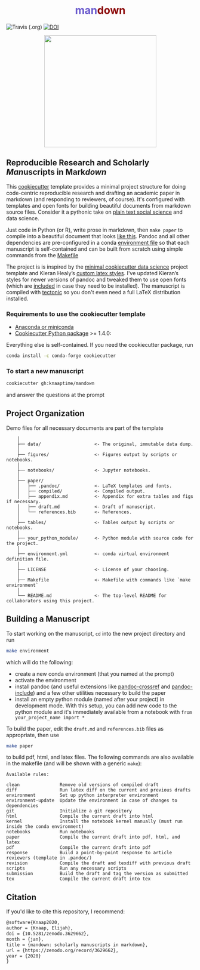 <h1 align="center"><span style="color:SlateBlue">man</span><span style="color:DarkRed">down</span></h1>

![Travis (.org)](https://img.shields.io/travis/knaaptime/mandown)
[![DOI](https://zenodo.org/badge/219844156.svg)](https://zenodo.org/badge/latestdoi/219844156)

<p align="center">
<img height=300 src='https://user-images.githubusercontent.com/4213368/73036198-a3a9f200-3dff-11ea-8fb9-3ec91c9939b3.png'>
</p>

## Reproducible Research and Scholarly *Man*uscripts in Mark*down*

This [cookiecutter](https://github.com/cookiecutter/cookiecutter) template provides a minimal project structure for doing code-centric reproducible research and drafting an academic paper in markdown (and responding to reviewers, of course). It's configured with templates and open fonts for building beautiful documents from markdown source files. Consider it a pythonic take on [plain text social science](http://plain-text.co/) and data science.

Just code in Python (or R), write prose in markdown, then `make paper` to compile into a beautiful document that looks [like this](https://knaaptime.com/papers/pdfs/gentrification_markov.pdf?pdf=machine). Pandoc and all other dependencies are pre-configured in a conda [environment file](https://github.com/knaaptime/mandown/blob/master/%7B%7B%20cookiecutter.repo_name%20%7D%7D/environment.yml) so that each manuscript is self-contained and can be built from scratch using simple commands from the [Makefile](https://github.com/knaaptime/mandown/blob/master/%7B%7B%20cookiecutter.repo_name%20%7D%7D/Makefile)

The project is is inspired by the
[minimal cookiecutter data science](https://github.com/hgrif/cookiecutter-ds-python) project template
and Kieran Healy’s [custom latex styles](https://github.com/kjhealy/latex-custom-kjh). I've
updated Kieran’s styles for newer versions of pandoc and tweaked them to use open fonts (which are [included](https://github.com/knaaptime/cookiecutter-academic-python/tree/master/%7B%7B%20cookiecutter.repo_name%20%7D%7D/paper/.pandoc/fonts)
in case they need to be installed). The manuscript is compiled with [tectonic](https://tectonic-typesetting.github.io/en-US/) so you don't even need a full LaTeX distribution installed.

### Requirements to use the cookiecutter template

- [Anaconda or miniconda](https://www.anaconda.com/distribution/)
- [Cookiecutter Python package](http://cookiecutter.readthedocs.org/en/latest/installation.html) >= 1.4.0:

Everything else is self-contained. If you need the cookiecutter package, run

``` bash
conda install -c conda-forge cookiecutter
```

### To start a new manuscript

```bash
cookiecutter gh:knaaptime/mandown
```

and answer the questions at the prompt

## Project Organization

Demo files for all necessary documents are part of the template

```text
    │
    ├── data/                    <- The original, immutable data dump.
    │
    ├── figures/                 <- Figures output by scripts or notebooks.
    │
    ├── notebooks/               <- Jupyter notebooks.
    │
    ├── paper/
    │   ├── .pandoc/             <- LaTeX templates and fonts.
    │   ├── compiled/            <- Compiled output.
    │   ├── appendix.md          <- Appendix for extra tables and figs if necessary.
    │   ├── draft.md             <- Draft of manuscript.
    │   └── references.bib       <- References.
    │
    ├── tables/                  <- Tables output by scripts or notebooks.
    │
    ├── your_python_module/      <- Python module with source code for the project.
    │
    ├── environment.yml          <- conda virtual environment definition file.
    │
    ├── LICENSE                  <- License of your choosing.
    │
    ├── Makefile                 <- Makefile with commands like `make environment`
    │
    └── README.md                <- The top-level README for collaborators using this project.
```

## Building a Manuscript

To start working on the manuscript, `cd` into the new project directory and run

```bash
make environment
```

which will do the following:

- create a new conda environment (that you named at the prompt)
- activate the environment
- install pandoc (and useful extensions like [pandoc-crossref](https://lierdakil.github.io/pandoc-crossref/) and [pandoc-include](https://github.com/DCsunset/pandoc-include)) and a few other utilities necessary to build the paper
- install an empty python module (named after your project) in development mode. With this setup, you can add new code to the python module and it's immediately available from a notebook with  `from your_project_name import *`

To build the paper, edit the `draft.md` and `references.bib` files as appropriate, then use

```bash
make paper
```

to build pdf, html, and latex files.
The following commands are also available in the makefile (and will be shown with a generic `make`):

```text
Available rules:

clean               Remove old versions of compiled draft
diff                Run latex diff on the current and previous drafts
environment         Set up python interpreter environment
environment-update  Update the environment in case of changes to dependencies
git                 Initialize a git repository
html                Compile the current draft into html
kernel              Install the notebook kernel manually (must run inside the conda environment)
notebooks           Run notebooks
paper               Compile the current draft into pdf, html, and latex
pdf                 Compile the current draft into pdf
response            Build a point-by-point response to article reviewers (template in .pandoc/)
revision            Compile the draft and texdiff with previous draft
scripts             Run any necessary scripts
submission          Build the draft and tag the version as submitted
tex                 Compile the current draft into tex
```

## Citation

If you'd like to cite this repository, I recommend:

```latex
@software{Knaap2020,
author = {Knaap, Elijah},
doi = {10.5281/zenodo.3629662},
month = {jan},
title = {mandown: scholarly manuscripts in markdown},
url = {https://zenodo.org/record/3629662},
year = {2020}
}
```
